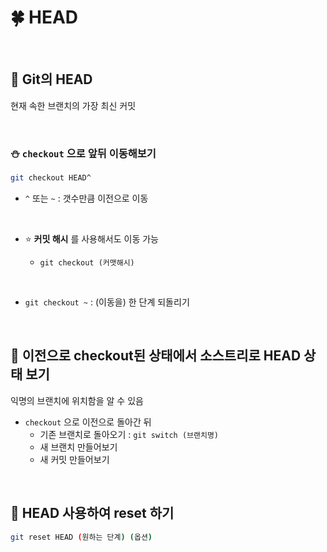 # 🍀 HEAD

<br>

## 🧸 Git의 **HEAD**

현재 속한 브랜치의 가장 최신 커밋

<br>

### ⛄ `checkout` 으로 앞뒤 이동해보기

```bash
git checkout HEAD^
```

- `^` 또는 `~` : 갯수만큼 이전으로 이동

<br>

- ⭐ **커밋 해시** 를 사용해서도 이동 가능

  - `git checkout (커맷해시)`

<br>

- `git checkout ~` : (이동을) 한 단계 되돌리기

<br>

## 🧸 이전으로 checkout된 상태에서 소스트리로 HEAD 상태 보기

익명의 브랜치에 위치함을 알 수 있음

- `checkout` 으로 이전으로 돌아간 뒤
  - 기존 브랜치로 돌아오기 : `git switch (브랜치명)`
  - 새 브랜치 만들어보기
  - 새 커밋 만들어보기

<br>

## 🧸 HEAD 사용하여 reset 하기

```bash
git reset HEAD (원하는 단계) (옵션)
```
